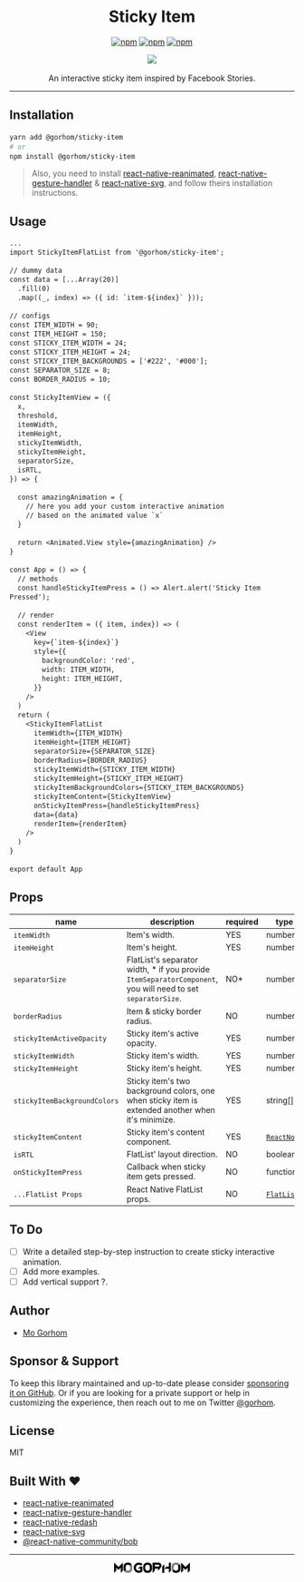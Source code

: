 <div align="center">
<h1>Sticky Item</h1>

[![npm](https://badgen.net/npm/v/@gorhom/sticky-item)](https://www.npmjs.com/package/@gorhom/sticky-item) [![npm](https://badgen.net/npm/license/@gorhom/sticky-item)](https://www.npmjs.com/package/@gorhom/sticky-item) [![npm](https://badgen.net/npm/types/@gorhom/sticky-item)](https://www.npmjs.com/package/@gorhom/sticky-item)

<img src="./preview.gif">

An interactive sticky item inspired by Facebook Stories.

</div>

---

## Installation

```sh
yarn add @gorhom/sticky-item
# or
npm install @gorhom/sticky-item
```

> Also, you need to install [react-native-reanimated](https://github.com/software-mansion/react-native-reanimated), [react-native-gesture-handler](https://github.com/software-mansion/react-native-gesture-handler) & [react-native-svg](https://github.com/react-native-community/react-native-svg), and follow theirs installation instructions.

## Usage

```tsx
...
import StickyItemFlatList from '@gorhom/sticky-item';

// dummy data
const data = [...Array(20)]
  .fill(0)
  .map((_, index) => ({ id: `item-${index}` }));

// configs
const ITEM_WIDTH = 90;
const ITEM_HEIGHT = 150;
const STICKY_ITEM_WIDTH = 24;
const STICKY_ITEM_HEIGHT = 24;
const STICKY_ITEM_BACKGROUNDS = ['#222', '#000'];
const SEPARATOR_SIZE = 8;
const BORDER_RADIUS = 10;

const StickyItemView = ({
  x,
  threshold,
  itemWidth,
  itemHeight,
  stickyItemWidth,
  stickyItemHeight,
  separatorSize,
  isRTL,
}) => {

  const amazingAnimation = {
    // here you add your custom interactive animation
    // based on the animated value `x`
  }

  return <Animated.View style={amazingAnimation} />
}

const App = () => {
  // methods
  const handleStickyItemPress = () => Alert.alert('Sticky Item Pressed');

  // render
  const renderItem = ({ item, index}) => (
    <View
      key={`item-${index}`}
      style={{
        backgroundColor: 'red',
        width: ITEM_WIDTH,
        height: ITEM_HEIGHT,
      }}
    />
  )
  return (
    <StickyItemFlatList
      itemWidth={ITEM_WIDTH}
      itemHeight={ITEM_HEIGHT}
      separatorSize={SEPARATOR_SIZE}
      borderRadius={BORDER_RADIUS}
      stickyItemWidth={STICKY_ITEM_WIDTH}
      stickyItemHeight={STICKY_ITEM_HEIGHT}
      stickyItemBackgroundColors={STICKY_ITEM_BACKGROUNDS}
      stickyItemContent={StickyItemView}
      onStickyItemPress={handleStickyItemPress}
      data={data}
      renderItem={renderItem}
    />
  )
}

export default App
```

## Props

| name                         | description                                                                                                   | required | type                                                | default |
| ---------------------------- | ------------------------------------------------------------------------------------------------------------- | -------- | --------------------------------------------------- | ------- |
| `itemWidth`                  | Item's width.                                                                                                 | YES      | number                                              |         |
| `itemHeight`                 | Item's height.                                                                                                | YES      | number                                              |         |
| `separatorSize`              | FlatList's separator width, \* if you provide `ItemSeparatorComponent`, you will need to set `separatorSize`. | NO\*     | number                                              | 10      |
| `borderRadius`               | Item & sticky border radius.                                                                                  | NO       | number                                              | 15      |
| `stickyItemActiveOpacity`    | Sticky item's active opacity.                                                                                 | YES      | number                                              | 0.25    |
| `stickyItemWidth`            | Sticky item's width.                                                                                          | YES      | number                                              |         |
| `stickyItemHeight`           | Sticky item's height.                                                                                         | YES      | number                                              |         |
| `stickyItemBackgroundColors` | Sticky item's two background colors, one when sticky item is extended another when it's minimize.             | YES      | string[]                                            |         |
| `stickyItemContent`          | Sticky item's content component.                                                                              | YES      | [`ReactNode`](./src/types.ts#L30)                   |         |
| `isRTL`                      | FlatList' layout direction.                                                                                   | NO       | boolean                                             | false   |
| `onStickyItemPress`          | Callback when sticky item gets pressed.                                                                       | NO       | function                                            |         |
| `...FlatList Props`          | React Native FlatList props.                                                                                  | NO       | [`FlatList`](https://reactnative.dev/docs/flatlist) |         |

## To Do

- [ ] Write a detailed step-by-step instruction to create sticky interactive animation.
- [ ] Add more examples.
- [ ] Add vertical support ?.

## Author

- [Mo Gorhom](https://twitter.com/gorhom)

## Sponsor & Support

To keep this library maintained and up-to-date please consider [sponsoring it on GitHub](https://github.com/sponsors/gorhom). Or if you are looking for a private support or help in customizing the experience, then reach out to me on Twitter [@gorhom](https://twitter.com/gorhom).

## License

MIT

<h2 id="built-with">Built With ❤️</h2>

- [react-native-reanimated](https://github.com/software-mansion/react-native-reanimated)
- [react-native-gesture-handler](https://github.com/software-mansion/react-native-gesture-handler)
- [react-native-redash](https://github.com/wcandillon/react-native-redash)
- [react-native-svg](https://github.com/react-native-community/react-native-svg)
- [@react-native-community/bob](https://github.com/react-native-community/bob)

---

<p align="center">
<a href="https://gorhom.dev" target="_blank"><img height="18" alt="Mo Gorhom" src="./logo.png"></a>
</p>
